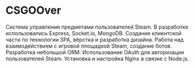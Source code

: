 # CSGOOver

Система управления предметами пользователей Steam. В разработке использовались Express, Socket.io, MongoDB. Создание клиентской части по технологии SPA, вёрстка и разработка дизайна. Работа над взаимодействием с игровой площадкой Steam, создание ботов. Разработка небольшой ORM. Использование OAuth для авторизации пользователей Steam. Установка и настройка Nginx в связке с Node.js.
